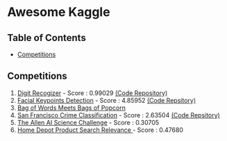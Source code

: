 # Awesome Kaggle


## Table of Contents

- [Competitions](#competitions)

## Competitions

1. [Digit Recogizer](https://www.kaggle.com/c/digit-recognizer) - Score : 0.99029 [(Code Repository)](https://github.com/DongjunLee/kaggle-digit-recognizer)
2. [Facial Keypoints Detection](https://www.kaggle.com/c/facial-keypoints-detection) - Score : 4.85952 [(Code Repsitory)](https://github.com/DongjunLee/kaggle-facial-keypoints-detection)
3. [Bag of Words Meets Bags of Popcorn](https://www.kaggle.com/c/word2vec-nlp-tutorial)
4. [San Francisco Crime Classification](https://www.kaggle.com/c/sf-crime) - Score : 2.63504 [(Code Repsitory)](https://github.com/DongjunLee/GausianNB)
5. [The Allen AI Science Challenge](https://www.kaggle.com/c/the-allen-ai-science-challenge/) - Score : 0.30705
6. [Home Depot Product Search Relevance ](https://www.kaggle.com/c/home-depot-product-search-relevance) - Score : 0.47680
